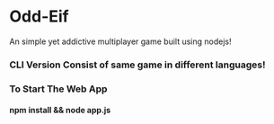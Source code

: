 # Odd-Eif
An simple yet addictive multiplayer game built using nodejs!

### CLI Version Consist of same game in different languages!

### To Start The Web App
#### npm install && node app.js
